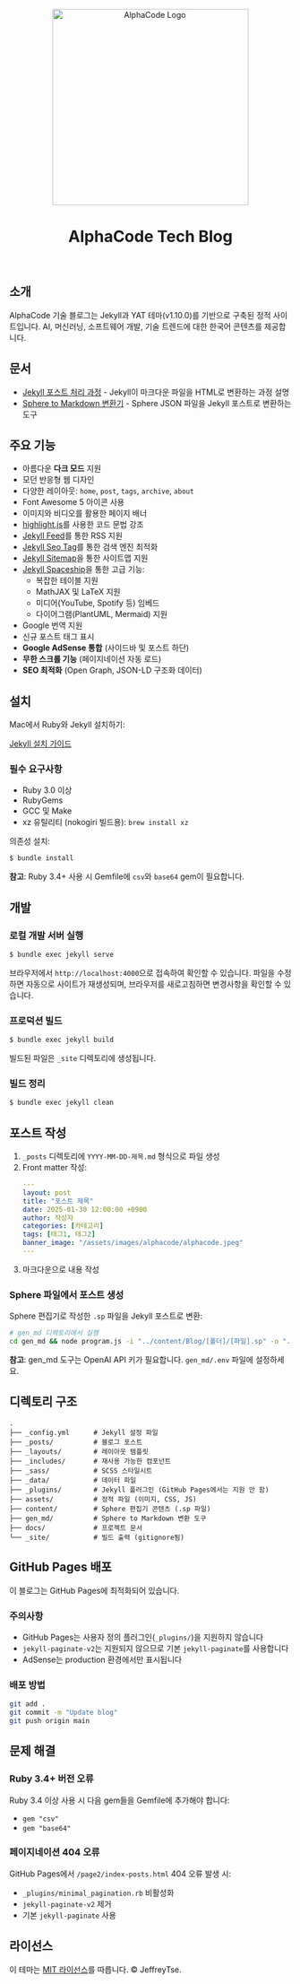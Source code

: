 <div align="center">
  <br>

  <a href="https://alphacode.ai">
    <img alt="AlphaCode Logo" src="https://alphacode.ai/images/logo/logo.png" width="350">
  </a>

  <h1>AlphaCode Tech Blog</h1>

</div>

<br>

## 소개

AlphaCode 기술 블로그는 Jekyll과 YAT 테마(v1.10.0)를 기반으로 구축된 정적 사이트입니다. AI, 머신러닝, 소프트웨어 개발, 기술 트렌드에 대한 한국어 콘텐츠를 제공합니다.

## 문서

- [Jekyll 포스트 처리 과정](docs/jekyll-post-processing.md) - Jekyll이 마크다운 파일을 HTML로 변환하는 과정 설명
- [Sphere to Markdown 변환기](docs/sphere-to-markdown-converter.md) - Sphere JSON 파일을 Jekyll 포스트로 변환하는 도구

## 주요 기능

- 아름다운 **다크 모드** 지원
- 모던 반응형 웹 디자인
- 다양한 레이아웃: `home`, `post`, `tags`, `archive`, `about`
- Font Awesome 5 아이콘 사용
- 이미지와 비디오를 활용한 페이지 배너
- [highlight.js][highlight-js]를 사용한 코드 문법 강조
- [Jekyll Feed][jekyll-feed]를 통한 RSS 지원
- [Jekyll Seo Tag][jekyll-seo-tag]를 통한 검색 엔진 최적화
- [Jekyll Sitemap][jekyll-sitemap]을 통한 사이트맵 지원
- [Jekyll Spaceship][jekyll-spaceship]을 통한 고급 기능:
  - 복잡한 테이블 지원
  - MathJAX 및 LaTeX 지원
  - 미디어(YouTube, Spotify 등) 임베드
  - 다이어그램(PlantUML, Mermaid) 지원
- Google 번역 지원
- 신규 포스트 태그 표시
- **Google AdSense 통합** (사이드바 및 포스트 하단)
- **무한 스크롤 기능** (페이지네이션 자동 로드)
- **SEO 최적화** (Open Graph, JSON-LD 구조화 데이터)

## 설치

Mac에서 Ruby와 Jekyll 설치하기:

[Jekyll 설치 가이드](https://jekyllrb.com/docs/installation/macos/)

### 필수 요구사항

- Ruby 3.0 이상
- RubyGems
- GCC 및 Make
- xz 유틸리티 (nokogiri 빌드용): `brew install xz`

의존성 설치:

```bash
$ bundle install
```

**참고**: Ruby 3.4+ 사용 시 Gemfile에 `csv`와 `base64` gem이 필요합니다.

## 개발

### 로컬 개발 서버 실행

```bash
$ bundle exec jekyll serve
```

브라우저에서 `http://localhost:4000`으로 접속하여 확인할 수 있습니다. 
파일을 수정하면 자동으로 사이트가 재생성되며, 브라우저를 새로고침하면 변경사항을 확인할 수 있습니다.

### 프로덕션 빌드

```bash
$ bundle exec jekyll build
```

빌드된 파일은 `_site` 디렉토리에 생성됩니다.

### 빌드 정리

```bash
$ bundle exec jekyll clean
```

## 포스트 작성

1. `_posts` 디렉토리에 `YYYY-MM-DD-제목.md` 형식으로 파일 생성
2. Front matter 작성:
   ```yaml
   ---
   layout: post
   title: "포스트 제목"
   date: 2025-01-30 12:00:00 +0900
   author: 작성자
   categories: [카테고리]
   tags: [태그1, 태그2]
   banner_image: "/assets/images/alphacode/alphacode.jpeg"
   ---
   ```
3. 마크다운으로 내용 작성

### Sphere 파일에서 포스트 생성

Sphere 편집기로 작성한 `.sp` 파일을 Jekyll 포스트로 변환:

```bash
# gen_md 디렉토리에서 실행
cd gen_md && node program.js -i "../content/Blog/[폴더]/[파일].sp" -o "../_posts/YYYY-MM-DD-post-title.md"
```

**참고**: gen_md 도구는 OpenAI API 키가 필요합니다. `gen_md/.env` 파일에 설정하세요.

## 디렉토리 구조

```
.
├── _config.yml      # Jekyll 설정 파일
├── _posts/          # 블로그 포스트
├── _layouts/        # 레이아웃 템플릿
├── _includes/       # 재사용 가능한 컴포넌트
├── _sass/           # SCSS 스타일시트
├── _data/           # 데이터 파일
├── _plugins/        # Jekyll 플러그인 (GitHub Pages에서는 지원 안 함)
├── assets/          # 정적 파일 (이미지, CSS, JS)
├── content/         # Sphere 편집기 콘텐츠 (.sp 파일)
├── gen_md/          # Sphere to Markdown 변환 도구
├── docs/            # 프로젝트 문서
└── _site/           # 빌드 출력 (gitignore됨)
```

## GitHub Pages 배포

이 블로그는 GitHub Pages에 최적화되어 있습니다. 

### 주의사항

- GitHub Pages는 사용자 정의 플러그인(`_plugins/`)을 지원하지 않습니다
- `jekyll-paginate-v2`는 지원되지 않으므로 기본 `jekyll-paginate`를 사용합니다
- AdSense는 production 환경에서만 표시됩니다

### 배포 방법

```bash
git add .
git commit -m "Update blog"
git push origin main
```

## 문제 해결

### Ruby 3.4+ 버전 오류
Ruby 3.4 이상 사용 시 다음 gem들을 Gemfile에 추가해야 합니다:
- `gem "csv"`
- `gem "base64"`

### 페이지네이션 404 오류
GitHub Pages에서 `/page2/index-posts.html` 404 오류 발생 시:
- `_plugins/minimal_pagination.rb` 비활성화
- `jekyll-paginate-v2` 제거
- 기본 `jekyll-paginate` 사용

## 라이선스

이 테마는 [MIT 라이선스](https://opensource.org/licenses/mit-license.php)를 따릅니다. © JeffreyTse.

<!-- External links -->

[jekyll]: https://jekyllrb.com/
[yat-live-demo]: https://jeffreytse.github.io/jekyll-theme-yat/
[jekyll-spaceship]: https://github.com/jeffreytse/jekyll-spaceship
[jekyll-seo-tag]: https://github.com/jekyll/jekyll-seo-tag
[jekyll-sitemap]: https://github.com/jekyll/jekyll-sitemap
[jekyll-feed]: https://github.com/jekyll/jekyll-feed
[highlight-js]: https://github.com/highlightjs/highlight.js